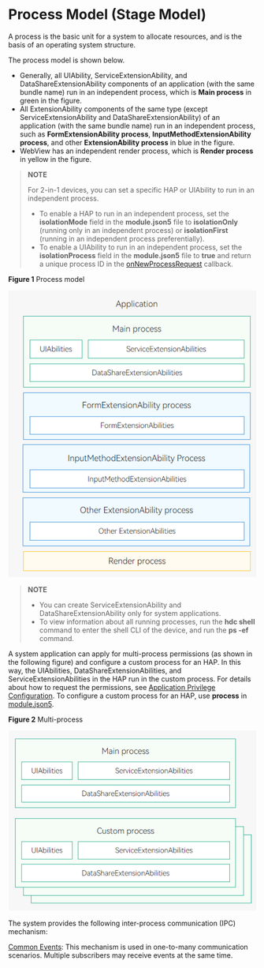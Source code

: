 # Process Model (Stage Model)

A process is the basic unit for a system to allocate resources, and is the basis of an operating system structure.

The process model is shown below.

- Generally, all UIAbility<!--Del-->, ServiceExtensionAbility, and DataShareExtensionAbility<!--DelEnd--> components of an application (with the same bundle name) run in an independent process, which is **Main process** in green in the figure.
- All ExtensionAbility components of the same type<!--Del--> (except ServiceExtensionAbility and DataShareExtensionAbility)<!--DelEnd--> of an application (with the same bundle name) run in an independent process, such as **FormExtensionAbility process**, **InputMethodExtensionAbility process**, and other **ExtensionAbility process** in blue in the figure.
- WebView has an independent render process, which is **Render process** in yellow in the figure.

> **NOTE**
>
> For 2-in-1 devices, you can set a specific HAP or UIAbility to run in an independent process.
> - To enable a HAP to run in an independent process, set the **isolationMode** field in the **module.json5** file to **isolationOnly** (running only in an independent process) or **isolationFirst** (running in an independent process preferentially).
> - To enable a UIAbility to run in an independent process, set the **isolationProcess** field in the **module.json5** file to **true** and return a unique process ID in the [onNewProcessRequest](../reference/apis-ability-kit/js-apis-app-ability-abilityStage.md) callback.

**Figure 1** Process model

![process-model](figures/process-model.png)

> **NOTE**
>
> - You can create ServiceExtensionAbility and DataShareExtensionAbility only for system applications.
> - To view information about all running processes, run the **hdc shell** command to enter the shell CLI of the device, and run the **ps -ef** command.

A system application can apply for multi-process permissions (as shown in the following figure) and configure a custom process for an HAP. In this way, the UIAbilities<!--Del-->, DataShareExtensionAbilities, and ServiceExtensionAbilities<!--DelEnd--> in the HAP run in the custom process.<!--Del--> For details about how to request the permissions, see [Application Privilege Configuration](../../device-dev/subsystems/subsys-app-privilege-config-guide.md).<!--DelEnd--> To configure a custom process for an HAP, use **process** in [module.json5](../quick-start/module-configuration-file.md#tags-in-the-configuration-file).

**Figure 2** Multi-process

![multi-process](figures/multi-process.png)


The system provides the following inter-process communication (IPC) mechanism:


[Common Events](../basic-services/common-event/common-event-overview.md): This mechanism is used in one-to-many communication scenarios. Multiple subscribers may receive events at the same time.
